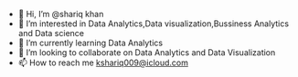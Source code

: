- 👋 Hi, I’m @shariq khan
- 👀 I’m interested in Data Analytics,Data visualization,Bussiness Analytics and Data science
- 🌱 I’m currently learning Data Analytics
- 💞️ I’m looking to collaborate on Data Analytics and Data Visualization
- 📫 How to reach me kshariq009@icloud.com

<!---
shariq1995/shariq1995 is a ✨ special ✨ repository because its `README.md` (this file) appears on your GitHub profile.
You can click the Preview link to take a look at your changes.
--->
